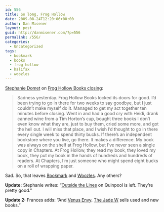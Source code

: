 ```yaml
---
id: 556
title: So long, Frog Hollow
date: 2009-08-24T12:20:06+00:00
author: Dan Misener
layout: post
guid: http://danmisener.com/?p=556
permalink: /556/
categories:
  - Uncategorized
tags:
  - bookmark
  - books
  - frog hollow
  - halifax
  - woozles
---
```

[Stephanie Domet](http://stephaniedomet.com/2009/08/23/bill-is-in-the-mail/) on [Frog Hollow Books closing](http://www.cbc.ca/arts/story/2009/08/11/halifax-frog-hollow-books.html):

> Sadness yesterday. Frog Hollow Books locked its doors for good. I’d been trying to go in there for two weeks to say goodbye, but I just couldn’t make myself do it. Managed to get my act together ten minutes before closing. Went in and had a good cry with Heidi, drank canned wine from a Tim Horton’s cup, bought three books I don’t even know what they are, just to buy them, cried some more, and got the hell out. I will miss that place, and I wish I’d thought to go in there every single week to spend thirty bucks. If there’s an independent bookstore where you live, go there. It makes a difference. My book was always on the shelf at Frog Hollow, but I’ve never seen a single copy in Chapters. At Frog Hollow, they read my book, they loved my book, they put my book in the hands of hundreds and hundreds of readers. At Chapters, I’m just someone who might spend eight bucks on a roll of wrapping paper.

Sad. So, that leaves [Bookmark](http://www.bookmarkpei.com/halifaxhome.html) and [Woozles](http://www.woozles.com/). Any others?

**Update:** Stephanie writes: &#8220;[Outside the Lines](http://www.localhalifax.com/index.asp?L1ID=17&L1bID=83&L2ID=146&DirectoryID=475700&DisplayMode=&DisplayWidth=) on Quinpool is left. They&#8217;re pretty good.&#8221;

**Update 2:** Frances adds: &#8220;And [Venus Envy](http://www.venusenvy.ca/). [The Jade W](http://www.thejadew.com/) sells used and new books.&#8221;